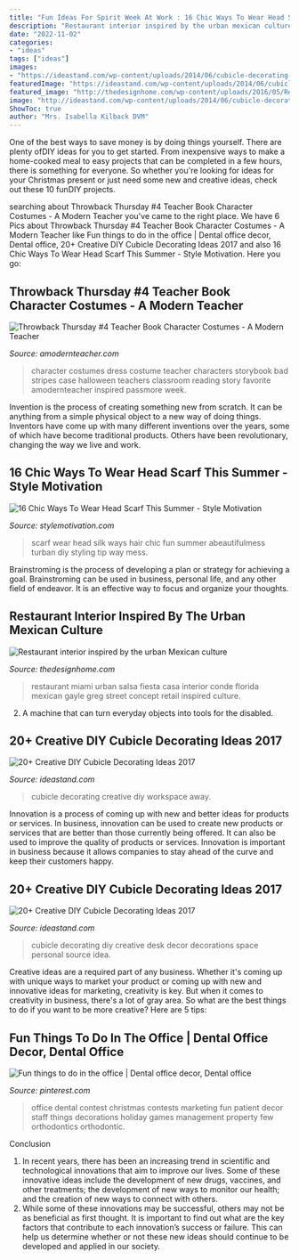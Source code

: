 ```yaml
---
title: "Fun Ideas For Spirit Week At Work : 16 Chic Ways To Wear Head Scarf This Summer"
description: "Restaurant interior inspired by the urban mexican culture"
date: "2022-11-02"
categories:
- "ideas"
tags: ["ideas"]
images:
- "https://ideastand.com/wp-content/uploads/2014/06/cubicle-decorating-ideas/5-cubicle-decorating-ideas.jpg"
featuredImage: "https://ideastand.com/wp-content/uploads/2014/06/cubicle-decorating-ideas/5-cubicle-decorating-ideas.jpg"
featured_image: "http://thedesignhome.com/wp-content/uploads/2016/05/Restaurant-interior-inspired-by-the-urban-Mexican-culture2.jpg"
image: "http://ideastand.com/wp-content/uploads/2014/06/cubicle-decorating-ideas/4-cubicle-decorating-ideas.jpg"
ShowToc: true
author: "Mrs. Isabella Kilback DVM"
---
```



One of the best ways to save money is by doing things yourself. There are plenty ofDIY ideas for you to get started. From inexpensive ways to make a home-cooked meal to easy projects that can be completed in a few hours, there is something for everyone. So whether you're looking for ideas for your Christmas present or just need some new and creative ideas, check out these 10 funDIY projects.

	

		
searching about Throwback Thursday #4 Teacher Book Character Costumes - A Modern Teacher you've came to the right place. We have 6 Pics about Throwback Thursday #4 Teacher Book Character Costumes - A Modern Teacher like Fun things to do in the office | Dental office decor, Dental office, 20+ Creative DIY Cubicle Decorating Ideas 2017 and also 16 Chic Ways To Wear Head Scarf This Summer - Style Motivation. Here you go:
		
    
## Throwback Thursday #4 Teacher Book Character Costumes - A Modern Teacher

<img loading=lazy src="http://www.amodernteacher.com/wp-content/uploads/2013/10/costumes31.jpg" onerror="this.onerror=null;this.src='https://tse2.mm.bing.net/th?id=OIP.9txdI0l_01S0rzbQuobhkQAAAA&amp;pid=15.1';" alt="Throwback Thursday #4 Teacher Book Character Costumes - A Modern Teacher">

_Source: amodernteacher.com_

>character costumes dress costume teacher characters storybook bad stripes case halloween teachers classroom reading story favorite amodernteacher inspired passmore week. 

	

Invention is the process of creating something new from scratch. It can be anything from a simple physical object to a new way of doing things. Inventors have come up with many different inventions over the years, some of which have become traditional products. Others have been revolutionary, changing the way we live and work.

    
## 16 Chic Ways To Wear Head Scarf This Summer - Style Motivation

<img loading=lazy src="http://www.stylemotivation.com/wp-content/uploads/2015/06/315-620x903.jpg" onerror="this.onerror=null;this.src='https://tse1.mm.bing.net/th?id=OIP.gFygjUpzqiKsJbw37S8wagHaKy&amp;pid=15.1';" alt="16 Chic Ways To Wear Head Scarf This Summer - Style Motivation">

_Source: stylemotivation.com_

>scarf wear head silk ways hair chic fun summer abeautifulmess turban diy styling tip way mess. 

	

Brainstroming is the process of developing a plan or strategy for achieving a goal. Brainstroming can be used in business, personal life, and any other field of endeavor. It is an effective way to focus and organize your thoughts.

    
## Restaurant Interior Inspired By The Urban Mexican Culture

<img loading=lazy src="http://thedesignhome.com/wp-content/uploads/2016/05/Restaurant-interior-inspired-by-the-urban-Mexican-culture2.jpg" onerror="this.onerror=null;this.src='https://tse1.mm.bing.net/th?id=OIP.KAPwU71iXCumRKTdY6jvuQHaE7&amp;pid=15.1';" alt="Restaurant interior inspired by the urban Mexican culture">

_Source: thedesignhome.com_

>restaurant miami urban salsa fiesta casa interior conde florida mexican gayle greg street concept retail inspired culture. 

	

2. A machine that can turn everyday objects into tools for the disabled.

    
## 20+ Creative DIY Cubicle Decorating Ideas 2017

<img loading=lazy src="https://ideastand.com/wp-content/uploads/2014/06/cubicle-decorating-ideas/5-cubicle-decorating-ideas.jpg" onerror="this.onerror=null;this.src='https://tse3.mm.bing.net/th?id=OIP.kN64pKn6kPcVyFxPZPLnNAHaJ4&amp;pid=15.1';" alt="20+ Creative DIY Cubicle Decorating Ideas 2017">

_Source: ideastand.com_

>cubicle decorating creative diy workspace away. 

	

Innovation is a process of coming up with new and better ideas for products or services. In business, innovation can be used to create new products or services that are better than those currently being offered. It can also be used to improve the quality of products or services. Innovation is important in business because it allows companies to stay ahead of the curve and keep their customers happy.

    
## 20+ Creative DIY Cubicle Decorating Ideas 2017

<img loading=lazy src="http://ideastand.com/wp-content/uploads/2014/06/cubicle-decorating-ideas/4-cubicle-decorating-ideas.jpg" onerror="this.onerror=null;this.src='https://tse2.mm.bing.net/th?id=OIP.VHOx8lixeW7JpfU3SP7vlgHaJ4&amp;pid=15.1';" alt="20+ Creative DIY Cubicle Decorating Ideas 2017">

_Source: ideastand.com_

>cubicle decorating diy creative desk decor decorations space personal source idea. 

	

Creative ideas are a required part of any business. Whether it's coming up with unique ways to market your product or coming up with new and innovative ideas for marketing, creativity is key. But when it comes to creativity in business, there's a lot of gray area. So what are the best things to do if you want to be more creative? Here are 5 tips: 

    
## Fun Things To Do In The Office | Dental Office Decor, Dental Office

<img loading=lazy src="https://i.pinimg.com/736x/e5/0e/2c/e50e2c613a67a2365f2479b5ec2e3187.jpg" onerror="this.onerror=null;this.src='https://tse2.mm.bing.net/th?id=OIP.02oMtUgo3svqjyNh78m9hwHaJ6&amp;pid=15.1';" alt="Fun things to do in the office | Dental office decor, Dental office">

_Source: pinterest.com_

>office dental contest christmas contests marketing fun patient decor staff things decorations holiday games management property few orthodontics orthodontic. 

	

Conclusion
1. In recent years, there has been an increasing trend in scientific and technological innovations that aim to improve our lives. Some of these innovative ideas include the development of new drugs, vaccines, and other treatments; the development of new ways to monitor our health; and the creation of new ways to connect with others.
2. While some of these innovations may be successful, others may not be as beneficial as first thought. It is important to find out what are the key factors that contribute to each innovation’s success or failure. This can help us determine whether or not these new ideas should continue to be developed and applied in our society.

